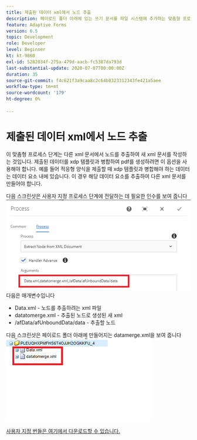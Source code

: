 ```yaml
---
title: 제출된 데이터 xml에서 노드 추출
description: 페이로드 폴더 아래에 있는 쓰기 문서를 파일 시스템에 추가하는 맞춤형 프로세스 단계
feature: Adaptive Forms
version: 6.5
topic: Development
role: Developer
level: Beginner
kt: kt-9860
exl-id: 5282034f-275a-479d-aacb-fc5387da793d
last-substantial-update: 2020-07-07T00:00:00Z
duration: 35
source-git-commit: f4c621f3a9caa8c2c64b8323312343fe421a5aee
workflow-type: tm+mt
source-wordcount: '179'
ht-degree: 0%

---
```


# 제출된 데이터 xml에서 노드 추출

이 맞춤형 프로세스 단계는 다른 xml 문서에서 노드를 추출하여 새 xml 문서를 작성하는 것입니다. 제출된 데이터를 xdp 템플릿과 병합하여 pdf를 생성하려면 이 옵션을 사용해야 합니다. 예를 들어 적응형 양식을 제출할 때 xdp 템플릿과 병합해야 하는 데이터는 데이터 요소 내에 있습니다. 이 경우 해당 데이터 요소를 추출하여 다른 xml 문서를 만들어야 합니다.

다음 스크린샷은 사용자 지정 프로세스 단계에 전달하는 데 필요한 인수를 보여 줍니다
![프로세스 단계](assets/create-xml-process-step.png)
다음은 매개변수입니다
* Data.xml - 노드를 추출하려는 xml 파일
* datatomerge.xml - 추출된 노드로 생성된 새 xml
* /afData/afUnboundData/data - 추출할 노드


다음 스크린샷은 페이로드 폴더 아래에 만들어지는 datamerge.xml을 보여 줍니다
![create-xml](assets/create-xml.png)

[사용자 지정 번들은 여기에서 다운로드할 수 있습니다.](/help/forms/assets/common-osgi-bundles/SetValueApp.core-1.0-SNAPSHOT.jar)

